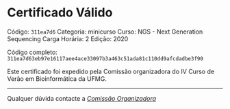 # Certificado Válido

Código: `311ea7d6`
Categoria: minicurso
Curso: NGS - Next Generation Sequencing
Carga Horária: 2
Edição: 2020


Código completo: `311ea7d63eb97e16117aee4ace33097b3a463c51ada81c110dd9afcdadbe3f90`


Este certificado foi expedido pela Comissão organizadora do IV Curso de Verão em Bioinformática da UFMG.

----

Qualquer dúvida contacte a [_Comissão Organizadora_](<mailto:cursobioinfoufmg@gmail.com$subject=[Certificados]>)

